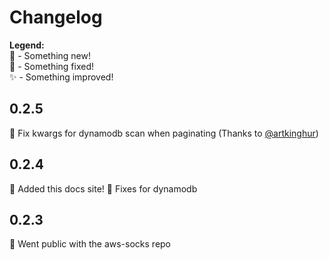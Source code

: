 # Changelog

**Legend:** <br/>
🚀 - Something new! <br/>
🔧 - Something fixed! <br/>
✨ - Something improved!

## 0.2.5
🔧 Fix kwargs for dynamodb scan when paginating (Thanks to [@artkinghur](https://github.com/artkinghur))

## 0.2.4
🚀 Added this docs site!
🔧 Fixes for dynamodb

## 0.2.3
🚀 Went public with the aws-socks repo